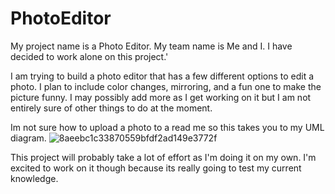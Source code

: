 # PhotoEditor

My project name is a Photo Editor. My team name is Me and I. I have decided to work alone on this project.'

I am trying to build a photo editor that has a few different options to edit a photo. I plan to include color changes, mirroring, and a fun one to make the picture funny. I may possibly add more as I get working on it but I am not entirely sure of other things to do at the moment.


Im not sure how to upload a photo to a read me so this takes you to my UML diagram.
![8aeebc1c33870559bfdf2ad149e3772f](https://user-images.githubusercontent.com/104805490/226086459-bfdad4fc-e5e8-4766-85fb-de27d0f9bea7.png)

This project will probably take a lot of effort as I'm doing it on my own. I'm excited to work on it though because its really going to test my current knowledge.

